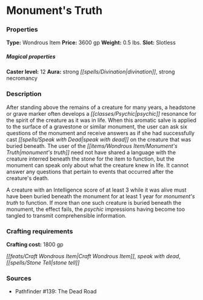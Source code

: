 ﻿---
Title: "Monument's Truth"
Type: "Wondrous Item"
Price: "3600 gp"
Weight: "0.5 lbs."
Slot: "Slotless"
Caster level: "12"
Aura: "strong divination, strong necromancy"
Description: |
  "After standing above the remains of a creature for many years, a headstone or grave marker often develops a psychic resonance for the spirit of the creature as it was in life. When this aromatic salve is applied to the surface of a gravestone or similar monument, the user can ask six questions of the monument and receive answers as if she had successfully cast _speak with dead_ on the creature that was buried beneath. The user of the _monument's truth_ need not have shared a language with the creature interred beneath the stone for the item to function, but the monument can speak only about what the creature knew in life. It cannot answer any questions that pertain to events that occurred after the creature's death.
  A creature with an Intelligence score of at least 3 while it was alive must have been buried beneath the monument for at least 1 year for _monument's truth_ to function. If more than one such creature is buried beneath the monument, the effect fails, the psychic impressions having become too tangled to transmit comprehensible information."
Crafting cost: "1800 gp"
Sources: "['Pathfinder #139: The Dead Road']"
---

# Monument's Truth

### Properties

**Type:** Wondrous Item **Price:** 3600 gp **Weight:** 0.5 lbs. **Slot:** Slotless

##### Magical properties

**Caster level:** 12 **Aura:** strong _[[spells/Divination|divination]]_, strong necromancy

### Description

After standing above the remains of a creature for many years, a headstone or grave marker often develops a _[[classes/Psychic|psychic]]_ resonance for the spirit of the creature as it was in life. When this aromatic salve is applied to the surface of a gravestone or similar monument, the user can ask six questions of the monument and receive answers as if she had successfully cast _[[spells/Speak with Dead|speak with dead]]_ on the creature that was buried beneath. The user of the _[[items/Wondrous Item/Monument's Truth|monument's truth]]_ need not have shared a language with the creature interred beneath the stone for the item to function, but the monument can speak only about what the creature knew in life. It cannot answer any questions that pertain to events that occurred after the creature's death.

A creature with an Intelligence score of at least 3 while it was alive must have been buried beneath the monument for at least 1 year for _monument's truth_ to function. If more than one such creature is buried beneath the monument, the effect fails, the _psychic_ impressions having become too tangled to transmit comprehensible information.

### Crafting requirements

**Crafting cost:** 1800 gp

_[[feats/Craft Wondrous Item|Craft Wondrous Item]]_, _speak with dead_, _[[spells/Stone Tell|stone tell]]_

### Sources

* Pathfinder #139: The Dead Road